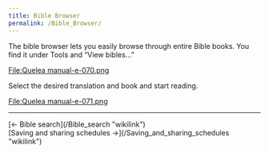 ```yaml
---
title: Bible Browser
permalink: /Bible_Browser/
---
```


The bible browser lets you easily browse through entire Bible books. You find it under Tools and “View bibles...”

[<File:Quelea> manual-e-070.png](/File:Quelea_manual-e-070.png "wikilink")

Select the desired translation and book and start reading.

[<File:Quelea> manual-e-071.png](/File:Quelea_manual-e-071.png "wikilink")

------------------------------------------------------------------------

<div style="text-align: left;">
[← Bible search](/Bible_search "wikilink") <span style="float:right;"> [Saving and sharing schedules →](/Saving_and_sharing_schedules "wikilink")</span>

</div>
